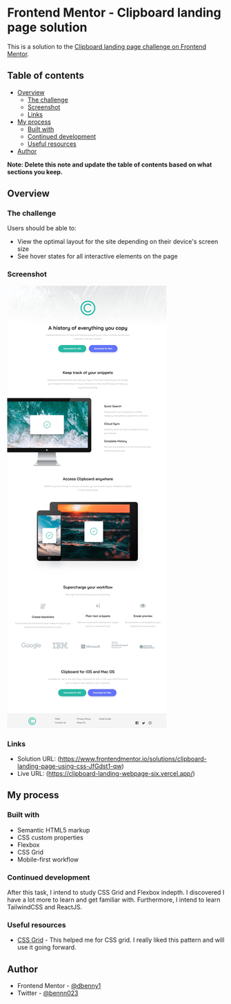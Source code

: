 # Frontend Mentor - Clipboard landing page solution

This is a solution to the [Clipboard landing page challenge on Frontend Mentor](https://www.frontendmentor.io/challenges/clipboard-landing-page-5cc9bccd6c4c91111378ecb9).

## Table of contents

- [Overview](#overview)
  - [The challenge](#the-challenge)
  - [Screenshot](#screenshot)
  - [Links](#links)
- [My process](#my-process)
  - [Built with](#built-with)
  - [Continued development](#continued-development)
  - [Useful resources](#useful-resources)
- [Author](#author)

**Note: Delete this note and update the table of contents based on what sections you keep.**

## Overview

### The challenge

Users should be able to:

- View the optimal layout for the site depending on their device's screen size
- See hover states for all interactive elements on the page

### Screenshot

![](/images/clipboard-web-screenshot.jpeg)


### Links

- Solution URL: (https://www.frontendmentor.io/solutions/clipboard-landing-page-using-css-JfGdst1-qw)
- Live URL: (https://clipboard-landing-webpage-six.vercel.app/)

## My process

### Built with

- Semantic HTML5 markup
- CSS custom properties
- Flexbox
- CSS Grid
- Mobile-first workflow

### Continued development

After this task, I intend to study CSS Grid and Flexbox indepth. I discovered I have a lot more to learn and get familiar with.
Furthermore, I intend to learn TailwindCSS and ReactJS.

### Useful resources

- [CSS Grid](https://cssgrid.io/) - This helped me for CSS grid. I really liked this pattern and will use it going forward.

## Author

- Frontend Mentor - [@dbenny1](https://www.frontendmentor.io/profile/dbenny1)
- Twitter - [@bennn023](https://twitter.com/bennn023)
